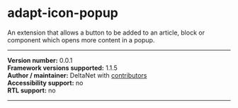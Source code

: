 adapt-icon-popup
===============

An extension that allows a button to be added to an article, block or component which opens more content in a popup.

----------------------------
**Version number:**  0.0.1     
**Framework versions supported:**  1.1.5     
**Author / maintainer:** DeltaNet with [contributors](https://github.com/deltanet/adapt-icon-popup/graphs/contributors)     
**Accessibility support:** no  
**RTL support:** no

----------------------------
